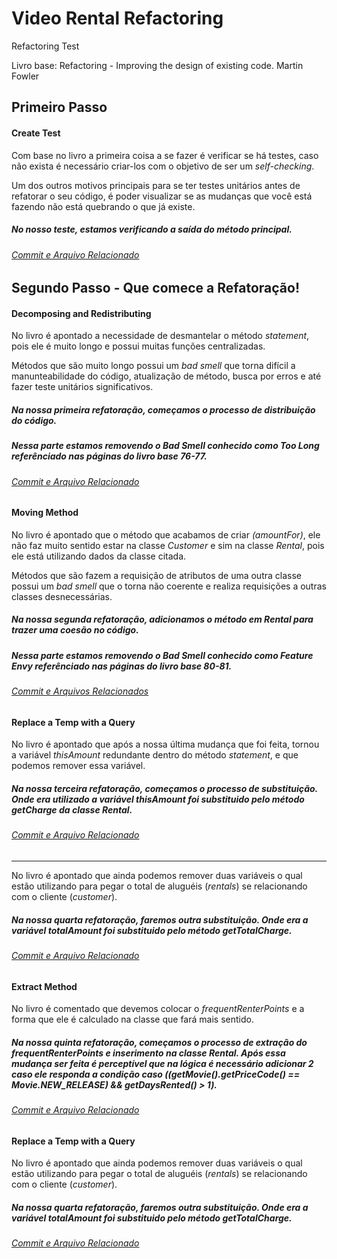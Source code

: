 ﻿# Video Rental Refactoring
Refactoring Test

Livro base: Refactoring - Improving the design of existing code.
Martin Fowler

## Primeiro Passo

#### Create Test

Com base no livro a primeira coisa a se fazer é verificar se há testes, caso não exista é necessário criar-los com o objetivo de ser um *self-checking*.

Um dos outros motivos principais para se ter testes unitários antes de refatorar o seu código, é poder visualizar se as mudanças que você está fazendo não está quebrando o que já existe.

##### No nosso teste, estamos verificando a saída do método principal. 

###### [Commit e Arquivo Relacionado](https://github.com/hi-hi-ray/video-rental-refactoring/blob/e6fb7c3c4dfc245d0fc82b26e71a88b03ec8cc62/video-rental-refactoring/test/CustomerTest.java)

## Segundo Passo - Que comece a Refatoração!

#### Decomposing and Redistributing

No livro é apontado a necessidade de desmantelar o método *statement*, pois ele é muito longo e possui muitas funções centralizadas. 

Métodos que são muito longo possui um *bad smell* que torna difícil a manunteabilidade do código, atualização de método, busca por erros e até fazer teste unitários significativos.


##### Na nossa primeira refatoração, começamos o processo de distribuição do código.
 
##### Nessa parte estamos removendo o *Bad Smell* conhecido como *Too Long* referênciado nas páginas do livro base 76-77. 

###### [Commit e Arquivo Relacionado](https://github.com/hi-hi-ray/video-rental-refactoring/blob/ccb0791b3a7cc5c48470aa5074c68ea47c6c785d/video-rental-refactoring/src/com/refactoring/Customer.java)


#### Moving Method

No livro é apontado que o método que acabamos de criar *(amountFor)*, ele não faz muito sentido estar na classe *Customer* e sim na classe *Rental*, pois ele está utilizando dados da classe citada.

Métodos que são fazem a requisição de atributos de uma outra classe possui um *bad smell* que o torna não coerente e realiza requisições a outras classes desnecessárias.


##### Na nossa segunda refatoração, adicionamos o método em *Rental* para trazer uma coesão no código.
 
##### Nessa parte estamos removendo o *Bad Smell* conhecido como *Feature Envy* referênciado nas páginas do livro base 80-81. 

###### [Commit e Arquivos Relacionados](https://github.com/hi-hi-ray/video-rental-refactoring/commit/6848de65b39c1253cc27849a7c52e78ce5c48528)


#### Replace a Temp with a Query

No livro é apontado que após a nossa última mudança que foi feita, tornou a variável *thisAmount* redundante dentro do método *statement*, e que podemos remover essa variável.
 

##### Na nossa terceira refatoração, começamos o processo de substituição. Onde era utilizado a variável *thisAmount* foi substituido pelo método *getCharge* da classe *Rental*.

###### [Commit e Arquivo Relacionado](https://github.com/hi-hi-ray/video-rental-refactoring/blob/ff7974e3fbefc98ade2592a2f2d2522912735842/video-rental-refactoring/src/com/refactoring/Customer.java)

------------

No livro é apontado que ainda podemos remover duas variáveis o qual estão utilizando para pegar o total de aluguéis (*rentals*) se relacionando com o cliente (*customer*).


##### Na nossa quarta refatoração, faremos outra substituição. Onde era a variável *totalAmount* foi substituido pelo método *getTotalCharge*.

###### [Commit e Arquivo Relacionado](https://github.com/hi-hi-ray/video-rental-refactoring/blob/62d0d8effaf1252a047bd458e0d7b77da86d3436/video-rental-refactoring/src/com/refactoring/Customer.java)


#### Extract Method

No livro é comentado que devemos colocar o *frequentRenterPoints* e a forma que ele é calculado na classe que fará mais sentido.
 

##### Na nossa quinta refatoração, começamos o processo de extração do *frequentRenterPoints* e inserimento na classe *Rental*. Após essa mudança ser feita é perceptível que na lógica é necessário adicionar 2 caso ele responda a condição caso (*(getMovie().getPriceCode() == Movie.NEW_RELEASE) && getDaysRented() > 1*).

###### [Commit e Arquivo Relacionado](https://github.com/hi-hi-ray/video-rental-refactoring/commit/c8d9380e1eb35f2b45533209ca1c9de24c695d9a#diff-04c6e90faac2675aa89e2176d2eec7d8)


#### Replace a Temp with a Query

No livro é apontado que ainda podemos remover duas variáveis o qual estão utilizando para pegar o total de aluguéis (*rentals*) se relacionando com o cliente (*customer*).


##### Na nossa quarta refatoração, faremos outra substituição. Onde era a variável *totalAmount* foi substituido pelo método *getTotalCharge*.

###### [Commit e Arquivo Relacionado](https://github.com/hi-hi-ray/video-rental-refactoring/blob/62d0d8effaf1252a047bd458e0d7b77da86d3436/video-rental-refactoring/src/com/refactoring/Customer.java)

                          
